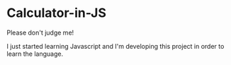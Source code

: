 # Calculator-in-JS

Please don't judge me!

I just started learning Javascript and I'm developing this project in order to learn the language.
